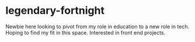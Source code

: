 # legendary-fortnight
Newbie here looking to pivot from my role in education to a new role in tech. Hoping to find my fit in this space. Interested in front end projects.
